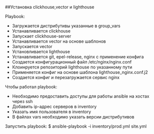 ##Установка clickhouse,vector и lighthouse

Playbook:

- Загружается дистрибутивы указанные в group_vars
- Устанавливается clickhouse
- Запускает clickhouse-server
- Устанавливается vector на основе шаблонов
- Запускается vector
- Установливается lighthouse
- Устанавливается git, epel-release, nginx с применение конфига
- Создается конфигурационный файл /etc/nginx/nginx.conf
- Клоинруется репозиторий lighthouse по указанному пути
- Применяется конфиг на основе шаблона lighthouse_nginx.conf.j2
- Создается конфиг и перезагружается сервис nginx

Чтобы работал playbook:

- Необходимо предоставить доступы для работы ansible на хостах через ssh
- Добавить ip-адрес серверов в inventory
- Указать имя пользователя в inventory
- В файлах vars необходимо указать версии дистрибутивов

Запустить playbook:
$ ansible-playbook -i inventory/prod.yml site.yml
